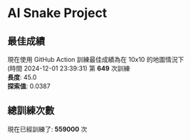 
# AI Snake Project

## **最佳成績**



























































現在使用 GitHub Action 訓練最佳成績為在 10x10 的地圖情況下  
(時間 2024-12-01 23:39:31) 第 **649** 次訓練  
**長度**: 45.0  
**探索值**: 0.0387























































































































## 總訓練次數
現在已經訓練了: **559000** 次

